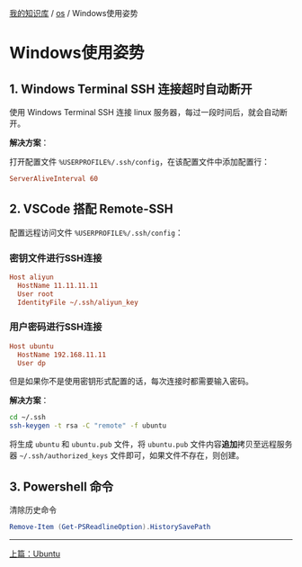 [我的知识库](../README.md) / [os](zz_gneratered_mdi.md) / Windows使用姿势

# Windows使用姿势

## 1. Windows Terminal SSH 连接超时自动断开

使用 Windows Terminal SSH 连接 linux 服务器，每过一段时间后，就会自动断开。

**解决方案**：

打开配置文件 `%USERPROFILE%/.ssh/config`，在该配置文件中添加配置行：

```ini
ServerAliveInterval 60
```

## 2. VSCode 搭配 Remote-SSH

配置远程访问文件 `%USERPROFILE%/.ssh/config`：

### 密钥文件进行SSH连接

 ```ini
 Host aliyun
   HostName 11.11.11.11
   User root
   IdentityFile ~/.ssh/aliyun_key
 ```

### 用户密码进行SSH连接

```ini
Host ubuntu
  HostName 192.168.11.11
  User dp
```

但是如果你不是使用密钥形式配置的话，每次连接时都需要输入密码。

**解决方案**：

```bash
cd ~/.ssh
ssh-keygen -t rsa -C "remote" -f ubuntu
```

将生成 `ubuntu` 和 `ubuntu.pub` 文件，将 `ubuntu.pub` 文件内容**追加**拷贝至远程服务器 `~/.ssh/authorized_keys` 文件即可，如果文件不存在，则创建。

## 3. Powershell 命令

清除历史命令

```powershell
Remove-Item (Get-PSReadlineOption).HistorySavePath
```

---
[上篇：Ubuntu](ubuntu.md)
